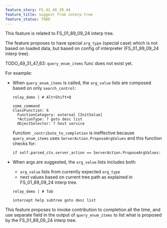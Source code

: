 ```yaml
---
feature_story: FS_41_40_39_44
feature_title: suggest from interp tree
feature_status: TODO
---
```



This feature is related to FS_01_89_09_24 interp tree.

The feature proposes to have special `arg_type` (special case) which is not based on loaded data,
but based on config of interpreter (FS_01_89_09_24 interp tree).

TODO_49_31_47_63: `query_enum_items` func does not exist yet.

For example:

*   When `query_enum_items` is called, the `arg_value` lists are composed based on only `search_control`:

    ```
    relay_demo | # Alt+Shift+Q
    ```
    
    ```
    some_command 
    ClassFunction: 6
      FunctionCategory: external [InitValue]
      *ActionType: ? goto desc list
      ObjectSelector: ? host service
    ```

    Function `_contribute_to_completion` is ineffective because `query_enum_items` uses
    `ServerAction.ProposeArgValues` and this function checks for:

    ```
    if self.parsed_ctx.server_action == ServerAction.ProposeArgValues:
    ```

*   When args are suggested, the `arg_value` lists includes both:

    *   `arg_value` lists from currently expected `arg_type`
    *   next values based on current tree path as explained in FS_01_89_09_24 interp tree.

    ```
    relay_demo | # Tab
    ```
    
    ```
    intercept help subtree goto desc list
    ```

This feature proposes to invoke contribution to completion all the time,
and use separate field in the output of `query_enum_items` to list what is proposed
by the FS_01_89_09_24 interp tree.
